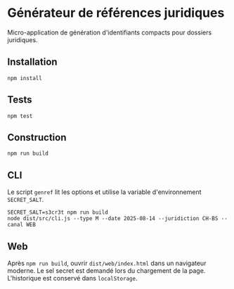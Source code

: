 # Générateur de références juridiques

Micro-application de génération d'identifiants compacts pour dossiers juridiques.

## Installation

```
npm install
```

## Tests

```
npm test
```

## Construction

```
npm run build
```

## CLI

Le script `genref` lit les options et utilise la variable d'environnement `SECRET_SALT`.

```
SECRET_SALT=s3cr3t npm run build
node dist/src/cli.js --type M --date 2025-08-14 --juridiction CH-BS --canal WEB
```

## Web

Après `npm run build`, ouvrir `dist/web/index.html` dans un navigateur moderne. Le sel secret est demandé lors du chargement de la page. L'historique est conservé dans `localStorage`.
